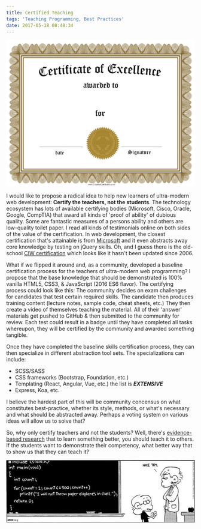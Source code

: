 ```yaml
---
title: Certified Teaching
tags: 'Teaching Programming, Best Practices'
date: 2017-05-18 08:48:34
---
```



![](/stuff/cert.jpg)

I would like to propose a radical idea to help new learners of ultra-modern web development: **Certify the teachers, not the students**. The technology ecosystem has lots of available certifying bodies (Microsoft, Cisco, Oracle, Google, CompTIA) that award all kinds of 'proof of ability' of dubious quality. Some are fantastic measures of a persons ability and others are low-quality toilet paper. I read all kinds of testimonials online on both sides of the value of the certification. In web development, the closest certification that's attainable is from [Microsoft](https://www.microsoft.com/en-us/learning/mcsa-web-applications-certification.aspx#cp-section3-head) and it even abstracts away core knowledge by testing on jQuery skills. Oh, and I guess there is the old-school [CIW certification](https://www.ciwcertified.com/ciw-certifications/web-development-series/web-development-professional) which looks like it hasn't been updated since 2006.
 
What if we flipped it around and, as a community, developed a baseline certification process for the teachers of ultra-modern web programming? I propose that the base knowledge that should be demonstrated is 100% vanilla HTML5, CSS3, & JavaScript (2016 ES6 flavor). The certifying process could look like this: The community decides on exam challenges for candidates that test certain required skills. The candidate then produces training content (lecture notes, sample code, cheat sheets, etc.) They then create a video of themselves teaching the material. All of their 'answer' materials get pushed to GitHub & then submitted to the community for review. Each test could result in a badge until they have completed all tasks whereupon, they will be certified by the community and awarded something tangible.

Once they have completed the baseline skills certification process, they can then specialize in different abstraction tool sets. The specializations can include:
* SCSS/SASS
* CSS frameworks (Bootstrap, Foundation, etc.)
* Templating (React, Angular, Vue, etc.) the list is _**EXTENSIVE**_
* Express, Koa, etc.

I believe the hardest part of this will be community concensus on what constitutes best-practice, whether its style, methods, or what's necessary and what should be abstracted away. Perhaps a voting system on various ideas will allow us to solve that?

So, why only certify teachers and not the students? Well, there's [evidence-based research](http://www.futurity.org/learning-students-teaching-741342/) that to learn something better, you should teach it to others. If the students want to demonstrate their competency, what better way that to show us that they can teach it?

![](/stuff/cartoon1.jpg)